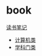 # book

[读书笔记](/99-book/poetry.md)
* [计算机类](/99-book/notes/README.md)
* [学科门类](/99-book/subject/README.md)
